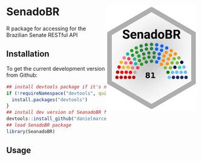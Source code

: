 
<!-- README.md is generated from README.Rmd. Please edit that file -->
SenadoBR <img src="inst/doc/SenadoBR-logo.png" width="240px" align="right" />
=============================================================================

R package for accessing for the Brazilian Senate RESTful API

Installation
------------

To get the current development version from Github:

``` r
## install devtools package if it's not already
if (!requireNamespace("devtools", quietly = TRUE)) {
  install.packages("devtools")
}
## install dev version of SeanadoBR from github
devtools::install_github("danielmarcelino/SeanadoBR")
## load SenadoBR package
library(SeanadoBR)
```

Usage
-----
